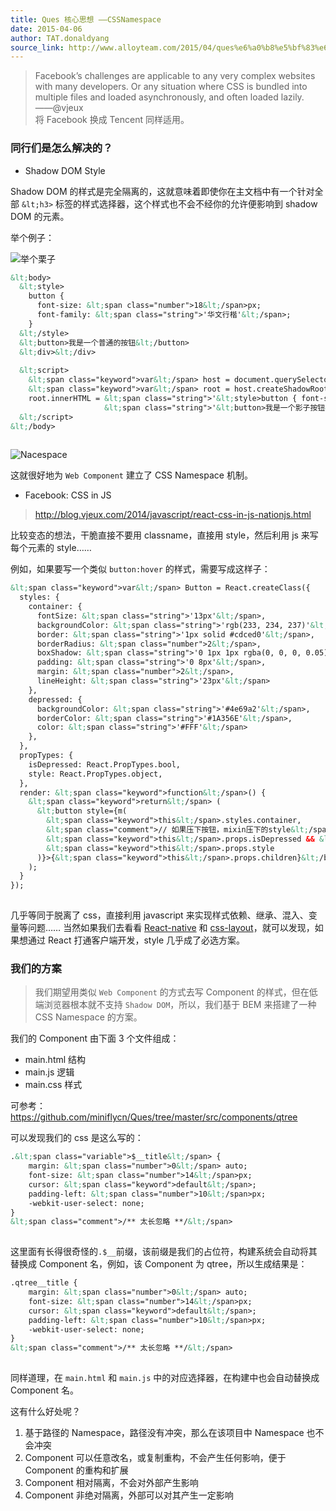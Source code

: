 ```yaml
---
title: Ques 核心思想 ——CSSNamespace
date: 2015-04-06
author: TAT.donaldyang
source_link: http://www.alloyteam.com/2015/04/ques%e6%a0%b8%e5%bf%83%e6%80%9d%e6%83%b3-cssnamespace/
---
```


<!-- {% raw %} - for jekyll -->

> Facebook’s challenges are applicable to any very complex websites with many developers. Or any situation where CSS is bundled into multiple files and loaded asynchronously, and often loaded lazily.  
> ——@vjeux  
> 将 Facebook 换成 Tencent 同样适用。

### 同行们是怎么解决的？

-   Shadow DOM Style

Shadow DOM 的样式是完全隔离的，这就意味着即使你在主文档中有一个针对全部 `&lt;h3>` 标签的样式选择器，这个样式也不会不经你的允许便影响到 shadow DOM 的元素。

举个例子：

![举个栗子](http://7tszky.com1.z0.glb.clouddn.com/Fst7pnZpcfxtdFcqOCQw6aWM2iMZ)

```html
&lt;body>  
  &lt;style>
    button {
      font-size: &lt;span class="number">18&lt;/span>px;
      font-family: &lt;span class="string">'华文行楷'&lt;/span>;
    }
  &lt;/style>
  &lt;button>我是一个普通的按钮&lt;/button>
  &lt;div>&lt;/div>
 
  &lt;script>
    &lt;span class="keyword">var&lt;/span> host = document.querySelector(&lt;span class="string">'div'&lt;/span>);
    &lt;span class="keyword">var&lt;/span> root = host.createShadowRoot();
    root.innerHTML = &lt;span class="string">'&lt;style>button { font-size: 24px; color: blue; } &lt;/style>'&lt;/span> +
                     &lt;span class="string">'&lt;button>我是一个影子按钮&lt;/button>'&lt;/span>
  &lt;/script>
&lt;/body>
 
```

![Nacespace](http://7tszky.com1.z0.glb.clouddn.com/FhqVEOXTsoXNd8r7OgbIPZjsVOAl)

这就很好地为 `Web Component` 建立了 CSS Namespace 机制。

-   Facebook: CSS in JS

> <http://blog.vjeux.com/2014/javascript/react-css-in-js-nationjs.html>

比较变态的想法，干脆直接不要用 classname，直接用 style，然后利用 js 来写每个元素的 style……

例如，如果要写一个类似 `button:hover` 的样式，需要写成这样子：

```html
&lt;span class="keyword">var&lt;/span> Button = React.createClass({
  styles: {
    container: {
      fontSize: &lt;span class="string">'13px'&lt;/span>,
      backgroundColor: &lt;span class="string">'rgb(233, 234, 237)'&lt;/span>,
      border: &lt;span class="string">'1px solid #cdced0'&lt;/span>,
      borderRadius: &lt;span class="number">2&lt;/span>,
      boxShadow: &lt;span class="string">'0 1px 1px rgba(0, 0, 0, 0.05)'&lt;/span>,
      padding: &lt;span class="string">'0 8px'&lt;/span>,
      margin: &lt;span class="number">2&lt;/span>,
      lineHeight: &lt;span class="string">'23px'&lt;/span>
    },
    depressed: {
      backgroundColor: &lt;span class="string">'#4e69a2'&lt;/span>,
      borderColor: &lt;span class="string">'#1A356E'&lt;/span>,
      color: &lt;span class="string">'#FFF'&lt;/span>
    },
  },
  propTypes: {
    isDepressed: React.PropTypes.bool,
    style: React.PropTypes.object,
  },
  render: &lt;span class="keyword">function&lt;/span>() {
    &lt;span class="keyword">return&lt;/span> (
      &lt;button style={m(
        &lt;span class="keyword">this&lt;/span>.styles.container,
        &lt;span class="comment">// 如果压下按钮，mixin压下的style&lt;/span>
        &lt;span class="keyword">this&lt;/span>.props.isDepressed && &lt;span class="keyword">this&lt;/span>.styles.depressed,
        &lt;span class="keyword">this&lt;/span>.props.style
      )}>{&lt;span class="keyword">this&lt;/span>.props.children}&lt;/button>
    );
  }
});
 
```

几乎等同于脱离了 css，直接利用 javascript 来实现样式依赖、继承、混入、变量等问题…… 当然如果我们去看看 [React-native](https://github.com/facebook/react-native) 和 [css-layout](https://github.com/facebook/css-layout)，就可以发现，如果想通过 React 打通客户端开发，style 几乎成了必选方案。

### 我们的方案

> 我们期望用类似 `Web Component` 的方式去写 Component 的样式，但在低端浏览器根本就不支持 `Shadow DOM`，所以，我们基于 BEM 来搭建了一种 CSS Namespace 的方案。

我们的 Component 由下面 3 个文件组成：

-   main.html 结构
-   main.js 逻辑
-   main.css 样式

可参考：<https://github.com/miniflycn/Ques/tree/master/src/components/qtree>

可以发现我们的 css 是这么写的：

```html
.&lt;span class="variable">$__title&lt;/span> {
    margin: &lt;span class="number">0&lt;/span> auto;
    font-size: &lt;span class="number">14&lt;/span>px;
    cursor: &lt;span class="keyword">default&lt;/span>;
    padding-left: &lt;span class="number">10&lt;/span>px;
    -webkit-user-select: none;
}
&lt;span class="comment">/** 太长忽略 **/&lt;/span>
 
```

这里面有长得很奇怪的`.$__`前缀，该前缀是我们的占位符，构建系统会自动将其替换成 Component 名，例如，该 Component 为 qtree，所以生成结果是：

```html
.qtree__title {
    margin: &lt;span class="number">0&lt;/span> auto;
    font-size: &lt;span class="number">14&lt;/span>px;
    cursor: &lt;span class="keyword">default&lt;/span>;
    padding-left: &lt;span class="number">10&lt;/span>px;
    -webkit-user-select: none;
}
&lt;span class="comment">/** 太长忽略 **/&lt;/span>
 
```

同样道理，在 `main.html` 和 `main.js` 中的对应选择器，在构建中也会自动替换成 Component 名。

这有什么好处呢？

1.  基于路径的 Namespace，路径没有冲突，那么在该项目中 Namespace 也不会冲突
2.  Component 可以任意改名，或复制重构，不会产生任何影响，便于 Component 的重构和扩展
3.  Component 相对隔离，不会对外部产生影响
4.  Component 非绝对隔离，外部可以对其产生一定影响


<!-- {% endraw %} - for jekyll -->